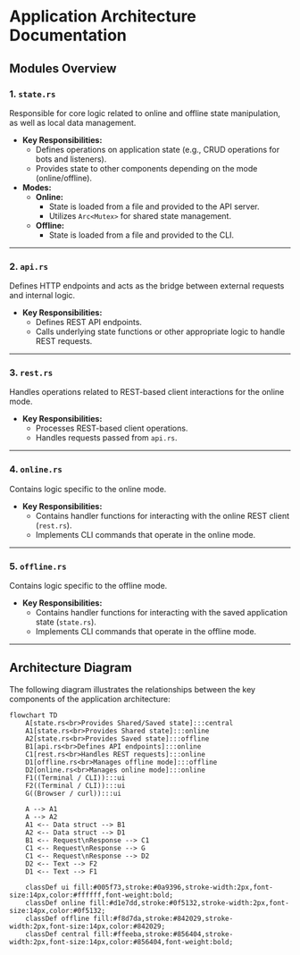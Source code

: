 # Application Architecture Documentation

## Modules Overview

### 1. `state.rs`
Responsible for core logic related to online and offline state manipulation, as well as local data management.

- **Key Responsibilities:**
  - Defines operations on application state (e.g., CRUD operations for bots and listeners).
  - Provides state to other components depending on the mode (online/offline).
- **Modes:**
  - **Online:**
    - State is loaded from a file and provided to the API server.
    - Utilizes `Arc<Mutex>` for shared state management.
  - **Offline:**
    - State is loaded from a file and provided to the CLI.

---

### 2. `api.rs`
Defines HTTP endpoints and acts as the bridge between external requests and internal logic.

- **Key Responsibilities:**
  - Defines REST API endpoints.
  - Calls underlying state functions or other appropriate logic to handle REST requests.

---

### 3. `rest.rs`
Handles operations related to REST-based client interactions for the online mode.

- **Key Responsibilities:**
  - Processes REST-based client operations.
  - Handles requests passed from `api.rs`.

---

### 4. `online.rs`
Contains logic specific to the online mode.

- **Key Responsibilities:**
  - Contains handler functions for interacting with the online REST client (`rest.rs`).
  - Implements CLI commands that operate in the online mode.

---

### 5. `offline.rs`
Contains logic specific to the offline mode.

- **Key Responsibilities:**
  - Contains handler functions for interacting with the saved application state (`state.rs`).
  - Implements CLI commands that operate in the offline mode.

---

## Architecture Diagram

The following diagram illustrates the relationships between the key components of the application architecture:

```mermaid
flowchart TD
    A[state.rs<br>Provides Shared/Saved state]:::central
    A1[state.rs<br>Provides Shared state]:::online
    A2[state.rs<br>Provides Saved state]:::offline
    B1[api.rs<br>Defines API endpoints]:::online
    C1[rest.rs<br>Handles REST requests]:::online
    D1[offline.rs<br>Manages offline mode]:::offline
    D2[online.rs<br>Manages online mode]:::online
    F1((Terminal / CLI)):::ui
    F2((Terminal / CLI)):::ui
    G((Browser / curl)):::ui

    A --> A1
    A --> A2
    A1 <-- Data struct --> B1
    A2 <-- Data struct --> D1
    B1 <-- Request\nResponse --> C1
    C1 <-- Request\nResponse --> G
    C1 <-- Request\nResponse --> D2
    D2 <-- Text --> F2
    D1 <-- Text --> F1

    classDef ui fill:#005f73,stroke:#0a9396,stroke-width:2px,font-size:14px,color:#ffffff,font-weight:bold;
    classDef online fill:#d1e7dd,stroke:#0f5132,stroke-width:2px,font-size:14px,color:#0f5132;
    classDef offline fill:#f8d7da,stroke:#842029,stroke-width:2px,font-size:14px,color:#842029;
    classDef central fill:#ffeeba,stroke:#856404,stroke-width:2px,font-size:14px,color:#856404,font-weight:bold;
